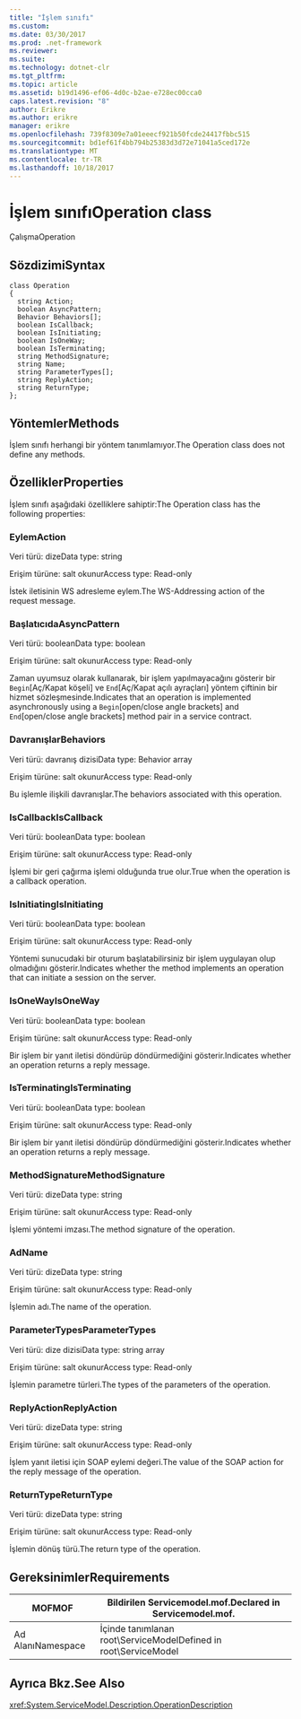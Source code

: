 ```yaml
---
title: "İşlem sınıfı"
ms.custom: 
ms.date: 03/30/2017
ms.prod: .net-framework
ms.reviewer: 
ms.suite: 
ms.technology: dotnet-clr
ms.tgt_pltfrm: 
ms.topic: article
ms.assetid: b19d1496-ef06-4d0c-b2ae-e728ec00cca0
caps.latest.revision: "8"
author: Erikre
ms.author: erikre
manager: erikre
ms.openlocfilehash: 739f8309e7a01eeecf921b50fcde24417fbbc515
ms.sourcegitcommit: bd1ef61f4bb794b25383d3d72e71041a5ced172e
ms.translationtype: MT
ms.contentlocale: tr-TR
ms.lasthandoff: 10/18/2017
---
```

# <a name="operation-class"></a><span data-ttu-id="3b794-102">İşlem sınıfı</span><span class="sxs-lookup"><span data-stu-id="3b794-102">Operation class</span></span>
<span data-ttu-id="3b794-103">Çalışma</span><span class="sxs-lookup"><span data-stu-id="3b794-103">Operation</span></span>  
  
## <a name="syntax"></a><span data-ttu-id="3b794-104">Sözdizimi</span><span class="sxs-lookup"><span data-stu-id="3b794-104">Syntax</span></span>  
  
```  
class Operation  
{  
  string Action;  
  boolean AsyncPattern;  
  Behavior Behaviors[];  
  boolean IsCallback;  
  boolean IsInitiating;  
  boolean IsOneWay;  
  boolean IsTerminating;  
  string MethodSignature;  
  string Name;  
  string ParameterTypes[];  
  string ReplyAction;  
  string ReturnType;  
};  
```  
  
## <a name="methods"></a><span data-ttu-id="3b794-105">Yöntemler</span><span class="sxs-lookup"><span data-stu-id="3b794-105">Methods</span></span>  
 <span data-ttu-id="3b794-106">İşlem sınıfı herhangi bir yöntem tanımlamıyor.</span><span class="sxs-lookup"><span data-stu-id="3b794-106">The Operation class does not define any methods.</span></span>  
  
## <a name="properties"></a><span data-ttu-id="3b794-107">Özellikler</span><span class="sxs-lookup"><span data-stu-id="3b794-107">Properties</span></span>  
 <span data-ttu-id="3b794-108">İşlem sınıfı aşağıdaki özelliklere sahiptir:</span><span class="sxs-lookup"><span data-stu-id="3b794-108">The Operation class has the following properties:</span></span>  
  
### <a name="action"></a><span data-ttu-id="3b794-109">Eylem</span><span class="sxs-lookup"><span data-stu-id="3b794-109">Action</span></span>  
 <span data-ttu-id="3b794-110">Veri türü: dize</span><span class="sxs-lookup"><span data-stu-id="3b794-110">Data type: string</span></span>  
  
 <span data-ttu-id="3b794-111">Erişim türüne: salt okunur</span><span class="sxs-lookup"><span data-stu-id="3b794-111">Access type: Read-only</span></span>  
  
 <span data-ttu-id="3b794-112">İstek iletisinin WS adresleme eylem.</span><span class="sxs-lookup"><span data-stu-id="3b794-112">The WS-Addressing action of the request message.</span></span>  
  
### <a name="asyncpattern"></a><span data-ttu-id="3b794-113">Başlatıcıda</span><span class="sxs-lookup"><span data-stu-id="3b794-113">AsyncPattern</span></span>  
 <span data-ttu-id="3b794-114">Veri türü: boolean</span><span class="sxs-lookup"><span data-stu-id="3b794-114">Data type: boolean</span></span>  
  
 <span data-ttu-id="3b794-115">Erişim türüne: salt okunur</span><span class="sxs-lookup"><span data-stu-id="3b794-115">Access type: Read-only</span></span>  
  
 <span data-ttu-id="3b794-116">Zaman uyumsuz olarak kullanarak, bir işlem yapılmayacağını gösterir bir `Begin`[Aç/Kapat köşeli] ve `End`[Aç/Kapat açılı ayraçları] yöntem çiftinin bir hizmet sözleşmesinde.</span><span class="sxs-lookup"><span data-stu-id="3b794-116">Indicates that an operation is implemented asynchronously using a `Begin`[open/close angle brackets] and `End`[open/close angle brackets] method pair in a service contract.</span></span>  
  
### <a name="behaviors"></a><span data-ttu-id="3b794-117">Davranışlar</span><span class="sxs-lookup"><span data-stu-id="3b794-117">Behaviors</span></span>  
 <span data-ttu-id="3b794-118">Veri türü: davranış dizisi</span><span class="sxs-lookup"><span data-stu-id="3b794-118">Data type: Behavior array</span></span>  
  
 <span data-ttu-id="3b794-119">Erişim türüne: salt okunur</span><span class="sxs-lookup"><span data-stu-id="3b794-119">Access type: Read-only</span></span>  
  
 <span data-ttu-id="3b794-120">Bu işlemle ilişkili davranışlar.</span><span class="sxs-lookup"><span data-stu-id="3b794-120">The behaviors associated with this operation.</span></span>  
  
### <a name="iscallback"></a><span data-ttu-id="3b794-121">IsCallback</span><span class="sxs-lookup"><span data-stu-id="3b794-121">IsCallback</span></span>  
 <span data-ttu-id="3b794-122">Veri türü: boolean</span><span class="sxs-lookup"><span data-stu-id="3b794-122">Data type: boolean</span></span>  
  
 <span data-ttu-id="3b794-123">Erişim türüne: salt okunur</span><span class="sxs-lookup"><span data-stu-id="3b794-123">Access type: Read-only</span></span>  
  
 <span data-ttu-id="3b794-124">İşlemi bir geri çağırma işlemi olduğunda true olur.</span><span class="sxs-lookup"><span data-stu-id="3b794-124">True when the operation is a callback operation.</span></span>  
  
### <a name="isinitiating"></a><span data-ttu-id="3b794-125">IsInitiating</span><span class="sxs-lookup"><span data-stu-id="3b794-125">IsInitiating</span></span>  
 <span data-ttu-id="3b794-126">Veri türü: boolean</span><span class="sxs-lookup"><span data-stu-id="3b794-126">Data type: boolean</span></span>  
  
 <span data-ttu-id="3b794-127">Erişim türüne: salt okunur</span><span class="sxs-lookup"><span data-stu-id="3b794-127">Access type: Read-only</span></span>  
  
 <span data-ttu-id="3b794-128">Yöntemi sunucudaki bir oturum başlatabilirsiniz bir işlem uygulayan olup olmadığını gösterir.</span><span class="sxs-lookup"><span data-stu-id="3b794-128">Indicates whether the method implements an operation that can initiate a session on the server.</span></span>  
  
### <a name="isoneway"></a><span data-ttu-id="3b794-129">IsOneWay</span><span class="sxs-lookup"><span data-stu-id="3b794-129">IsOneWay</span></span>  
 <span data-ttu-id="3b794-130">Veri türü: boolean</span><span class="sxs-lookup"><span data-stu-id="3b794-130">Data type: boolean</span></span>  
  
 <span data-ttu-id="3b794-131">Erişim türüne: salt okunur</span><span class="sxs-lookup"><span data-stu-id="3b794-131">Access type: Read-only</span></span>  
  
 <span data-ttu-id="3b794-132">Bir işlem bir yanıt iletisi döndürüp döndürmediğini gösterir.</span><span class="sxs-lookup"><span data-stu-id="3b794-132">Indicates whether an operation returns a reply message.</span></span>  
  
### <a name="isterminating"></a><span data-ttu-id="3b794-133">IsTerminating</span><span class="sxs-lookup"><span data-stu-id="3b794-133">IsTerminating</span></span>  
 <span data-ttu-id="3b794-134">Veri türü: boolean</span><span class="sxs-lookup"><span data-stu-id="3b794-134">Data type: boolean</span></span>  
  
 <span data-ttu-id="3b794-135">Erişim türüne: salt okunur</span><span class="sxs-lookup"><span data-stu-id="3b794-135">Access type: Read-only</span></span>  
  
 <span data-ttu-id="3b794-136">Bir işlem bir yanıt iletisi döndürüp döndürmediğini gösterir.</span><span class="sxs-lookup"><span data-stu-id="3b794-136">Indicates whether an operation returns a reply message.</span></span>  
  
### <a name="methodsignature"></a><span data-ttu-id="3b794-137">MethodSignature</span><span class="sxs-lookup"><span data-stu-id="3b794-137">MethodSignature</span></span>  
 <span data-ttu-id="3b794-138">Veri türü: dize</span><span class="sxs-lookup"><span data-stu-id="3b794-138">Data type: string</span></span>  
  
 <span data-ttu-id="3b794-139">Erişim türüne: salt okunur</span><span class="sxs-lookup"><span data-stu-id="3b794-139">Access type: Read-only</span></span>  
  
 <span data-ttu-id="3b794-140">İşlemi yöntemi imzası.</span><span class="sxs-lookup"><span data-stu-id="3b794-140">The method signature of the operation.</span></span>  
  
### <a name="name"></a><span data-ttu-id="3b794-141">Ad</span><span class="sxs-lookup"><span data-stu-id="3b794-141">Name</span></span>  
 <span data-ttu-id="3b794-142">Veri türü: dize</span><span class="sxs-lookup"><span data-stu-id="3b794-142">Data type: string</span></span>  
  
 <span data-ttu-id="3b794-143">Erişim türüne: salt okunur</span><span class="sxs-lookup"><span data-stu-id="3b794-143">Access type: Read-only</span></span>  
  
 <span data-ttu-id="3b794-144">İşlemin adı.</span><span class="sxs-lookup"><span data-stu-id="3b794-144">The name of the operation.</span></span>  
  
### <a name="parametertypes"></a><span data-ttu-id="3b794-145">ParameterTypes</span><span class="sxs-lookup"><span data-stu-id="3b794-145">ParameterTypes</span></span>  
 <span data-ttu-id="3b794-146">Veri türü: dize dizisi</span><span class="sxs-lookup"><span data-stu-id="3b794-146">Data type: string array</span></span>  
  
 <span data-ttu-id="3b794-147">Erişim türüne: salt okunur</span><span class="sxs-lookup"><span data-stu-id="3b794-147">Access type: Read-only</span></span>  
  
 <span data-ttu-id="3b794-148">İşlemin parametre türleri.</span><span class="sxs-lookup"><span data-stu-id="3b794-148">The types of the parameters of the operation.</span></span>  
  
### <a name="replyaction"></a><span data-ttu-id="3b794-149">ReplyAction</span><span class="sxs-lookup"><span data-stu-id="3b794-149">ReplyAction</span></span>  
 <span data-ttu-id="3b794-150">Veri türü: dize</span><span class="sxs-lookup"><span data-stu-id="3b794-150">Data type: string</span></span>  
  
 <span data-ttu-id="3b794-151">Erişim türüne: salt okunur</span><span class="sxs-lookup"><span data-stu-id="3b794-151">Access type: Read-only</span></span>  
  
 <span data-ttu-id="3b794-152">İşlem yanıt iletisi için SOAP eylemi değeri.</span><span class="sxs-lookup"><span data-stu-id="3b794-152">The value of the SOAP action for the reply message of the operation.</span></span>  
  
### <a name="returntype"></a><span data-ttu-id="3b794-153">ReturnType</span><span class="sxs-lookup"><span data-stu-id="3b794-153">ReturnType</span></span>  
 <span data-ttu-id="3b794-154">Veri türü: dize</span><span class="sxs-lookup"><span data-stu-id="3b794-154">Data type: string</span></span>  
  
 <span data-ttu-id="3b794-155">Erişim türüne: salt okunur</span><span class="sxs-lookup"><span data-stu-id="3b794-155">Access type: Read-only</span></span>  
  
 <span data-ttu-id="3b794-156">İşlemin dönüş türü.</span><span class="sxs-lookup"><span data-stu-id="3b794-156">The return type of the operation.</span></span>  
  
## <a name="requirements"></a><span data-ttu-id="3b794-157">Gereksinimler</span><span class="sxs-lookup"><span data-stu-id="3b794-157">Requirements</span></span>  
  
|<span data-ttu-id="3b794-158">MOF</span><span class="sxs-lookup"><span data-stu-id="3b794-158">MOF</span></span>|<span data-ttu-id="3b794-159">Bildirilen Servicemodel.mof.</span><span class="sxs-lookup"><span data-stu-id="3b794-159">Declared in Servicemodel.mof.</span></span>|  
|---------|-----------------------------------|  
|<span data-ttu-id="3b794-160">Ad Alanı</span><span class="sxs-lookup"><span data-stu-id="3b794-160">Namespace</span></span>|<span data-ttu-id="3b794-161">İçinde tanımlanan root\ServiceModel</span><span class="sxs-lookup"><span data-stu-id="3b794-161">Defined in root\ServiceModel</span></span>|  
  
## <a name="see-also"></a><span data-ttu-id="3b794-162">Ayrıca Bkz.</span><span class="sxs-lookup"><span data-stu-id="3b794-162">See Also</span></span>  
 <xref:System.ServiceModel.Description.OperationDescription>
